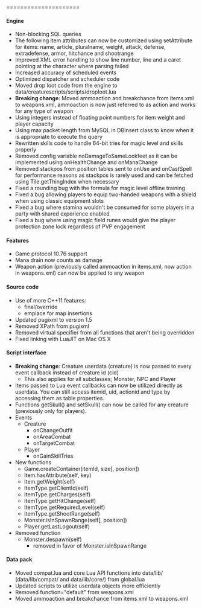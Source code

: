 =====================
#### Engine
* Non-blocking SQL queries
* The following item attributes can now be customized using setAttribute for items: name,
article, pluralname, weight, attack, defense, extradefense, armor,
hitchance and shootrange
* Improved XML error handling to show line number, line and a caret pointing at the character where parsing failed
* Increased accuracy of scheduled events
* Optimized dispatcher and scheduler code
* Moved drop loot code from the engine to data/creaturescripts/scripts/droploot.lua
* **Breaking change**: Moved ammoaction and breakchance from items.xml to weapons.xml, ammoaction is now just referred to as action and works for any type of weapon
* Using integers instead of floating point numbers for item weight and player capacity
* Using max packet length from MySQL in DBInsert class to know when it is appropriate to execute the query
* Rewritten skills code to handle 64-bit tries for magic level and skills properly
* Removed config variable noDamageToSameLookfeet as it can be implemented using onHealthChange and onManaChange
* Removed stackpos from position tables sent to onUse and onCastSpell for performance reasons as stackpos is rarely used and can be fetched using Tile.getThingIndex when necessary
* Fixed a rounding bug with the formula for magic level offline training
* Fixed a bug allowing players to equip two-handed weapons with a shield when using classic equipment slots
* Fixed a bug where stamina wouldn't be consumed for some players in a party with shared experience enabled
* Fixed a bug where using magic field runes would give the player protection zone lock regardless of PVP engagement

#### Features
* Game protocol 10.76 support
* Mana drain now counts as damage
* Weapon action (previously called ammoaction in items.xml, now action in weapons.xml) can now be applied to any weapon

#### Source code
* Use of more C++11 features:
	* final/override
	* emplace for map insertions
* Updated pugixml to version 1.5
* Removed XPath from pugixml
* Removed virtual specifier from all functions that aren't being overridden
* Fixed linking with LuaJIT on Mac OS X

#### Script interface
* **Breaking change**: Creature userdata (creature) is now passed to every event callback instead of creature id (cid)
	* This also applies for all subclasses; Monster, NPC and Player
* Items passed to Lua event callbacks can now be utilized directly as userdata. You can still access itemid, uid, actionid and type by accessing them as table properties.
* Functions getSkull() and setSkull() can now be called for any creature (previously only for players).
* Events
	* Creature
		* onChangeOutfit
		* onAreaCombat
		* onTargetCombat
	* Player
		* onGainSkillTries
* New functions
	* Game.createContainer(itemId, size[, position])
	* Item.hasAttribute(self, key)
	* Item.getWeight(self)
	* ItemType.getClientId(self)
	* ItemType.getCharges(self)
	* ItemType.getHitChange(self)
	* ItemType.getRequiredLevel(self)
	* ItemType.getShootRange(self)
	* Monster.isInSpawnRange(self[, position])
	* Player.getLastLogout(self)
* Removed function
	* Monster.despawn(self)
		* removed in favor of Monster.isInSpawnRange

#### Data pack
* Moved compat.lua and core Lua API functions into data/lib/ (data/lib/compat/ and data/lib/core/) from global.lua
* Updated scripts to utilize userdata objects more efficiently
* Removed function="default" from weapons.xml
* Moved ammoaction and breakchance from items.xml to weapons.xml
